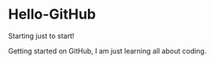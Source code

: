 # Hello-GitHub
Starting just to start!

Getting started on GitHub, I am just learning all about coding.

